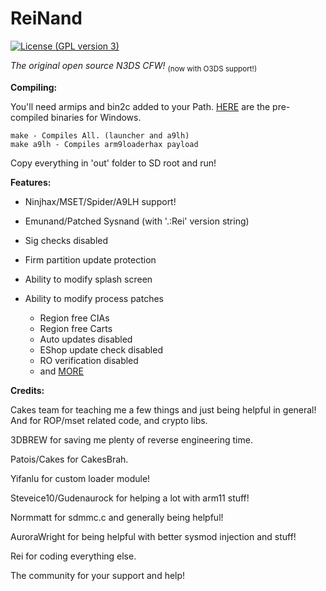 # ReiNand
[![License (GPL version 3)](https://img.shields.io/badge/license-GNU%20GPL%20version%203-red.svg?style=flat-square)](http://opensource.org/licenses/GPL-3.0)

*The original open source N3DS CFW!*
<sub> (now with O3DS support!)</sub>


**Compiling:**

You'll need armips and bin2c added to your Path. [HERE](https://reisyukaku.org/downloads/buildtools.zip) are the pre-compiled binaries for Windows.

    make - Compiles All. (launcher and a9lh)
    make a9lh - Compiles arm9loaderhax payload

Copy everything in 'out' folder to SD root and run!


**Features:**

* Ninjhax/MSET/Spider/A9LH support!

* Emunand/Patched Sysnand (with '.:Rei' version string)

* Sig checks disabled

* Firm partition update protection

* Ability to modify splash screen

* Ability to modify process patches
    * Region free CIAs
    * Region free Carts
    * Auto updates disabled
    * EShop update check disabled
    * RO verification disabled
    * and [MORE](https://reisyukaku.org/3DS/ReiNand/patches)

**Credits:**
 
 Cakes team for teaching me a few things and just being helpful in general! And for ROP/mset related code, and crypto libs.
    
 3DBREW for saving me plenty of reverse engineering time.
    
 Patois/Cakes for CakesBrah.
 
 Yifanlu for custom loader module!
 
 Steveice10/Gudenaurock for helping a lot with arm11 stuff!
 
 Normmatt for sdmmc.c and generally being helpful!
 
 AuroraWright for being helpful with better sysmod injection and stuff!
    
 Rei for coding everything else.
 
 The community for your support and help!
